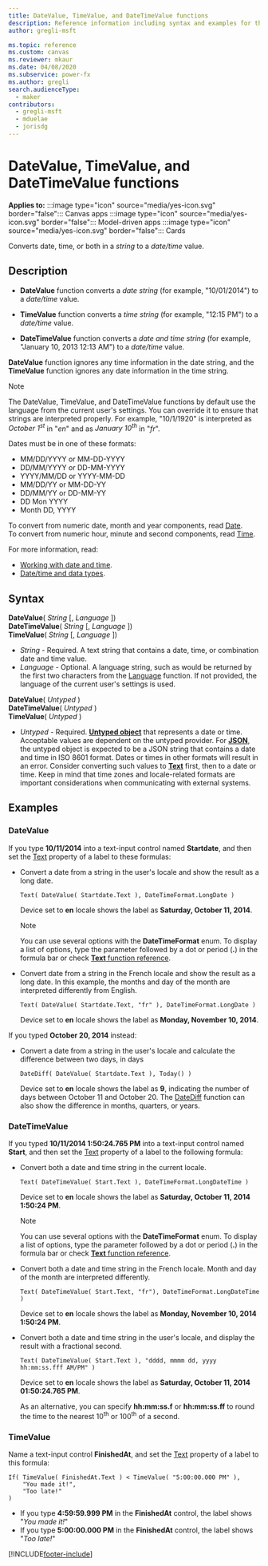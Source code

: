 ```yaml
---
title: DateValue, TimeValue, and DateTimeValue functions
description: Reference information including syntax and examples for the DateValue, TimeValue, and DateTimeValue functions.
author: gregli-msft

ms.topic: reference
ms.custom: canvas
ms.reviewer: mkaur
ms.date: 04/08/2020
ms.subservice: power-fx
ms.author: gregli
search.audienceType:
  - maker
contributors:
  - gregli-msft
  - mduelae
  - jorisdg
---
```


# DateValue, TimeValue, and DateTimeValue functions

**Applies to:** :::image type="icon" source="media/yes-icon.svg" border="false"::: Canvas apps :::image type="icon" source="media/yes-icon.svg" border="false"::: Model-driven apps :::image type="icon" source="media/yes-icon.svg" border="false"::: Cards

Converts date, time, or both in a _string_ to a _date/time_ value.

## Description

- **DateValue** function converts a _date string_ (for example, "10/01/2014") to a _date/time_ value.

- **TimeValue** function converts a _time string_ (for example, "12:15 PM") to a _date/time_ value.

- **DateTimeValue** function converts a _date and time string_ (for example, "January 10, 2013 12:13 AM") to a _date/time_ value.

**DateValue** function ignores any time information in the date string, and the **TimeValue** function ignores any date information in the time string.

> [!NOTE]
> The DateValue, TimeValue, and DateTimeValue functions by default use the language from the current user's settings. You can override it to ensure that strings are interpreted properly. For example, "10/1/1920" is interpreted as _October 1<sup>st</sup>_ in "_en_" and as _January 10<sup>th</sup>_ in "_fr_".

Dates must be in one of these formats:

- MM/DD/YYYY or MM-DD-YYYY
- DD/MM/YYYY or DD-MM-YYYY
- YYYY/MM/DD or YYYY-MM-DD
- MM/DD/YY or MM-DD-YY
- DD/MM/YY or DD-MM-YY
- DD Mon YYYY
- Month DD, YYYY

To convert from numeric date, month and year components, read [Date](function-date-time.md). <br>
To convert from numeric hour, minute and second components, read [Time](function-date-time.md).

For more information, read:

- [Working with date and time](/power-apps/maker/canvas-apps/show-text-dates-times).
- [Date/time and data types](../data-types.md#date-time-and-datetime).

## Syntax

**DateValue**( _String_ [, *Language* ])<br>
**DateTimeValue**( _String_ [, *Language* ])<br>
**TimeValue**( _String_ [, *Language* ])

- _String_ - Required. A text string that contains a date, time, or combination date and time value.
- _Language_ - Optional. A language string, such as would be returned by the first two characters from the [Language](function-language.md) function. If not provided, the language of the current user's settings is used.

**DateValue**( _Untyped_ )<br>
**DateTimeValue**( _Untyped_ )<br>
**TimeValue**( _Untyped_ )

- _Untyped_ - Required. [**Untyped object**](../untyped-object.md) that represents a date or time. Acceptable values are dependent on the untyped provider.  For [**JSON**](function-parsejson.md), the untyped object is expected to be a JSON string that contains a date and time in ISO 8601 format. Dates or times in other formats will result in an error. Consider converting such values to [**Text**](function-text.md) first, then to a date or time. Keep in mind that time zones and locale-related formats are important considerations when communicating with external systems.

## Examples

### DateValue

If you type **10/11/2014** into a text-input control named **Startdate**, and then set the [Text](/power-apps/maker/canvas-apps/controls/properties-core) property of a label to these formulas:

- Convert a date from a string in the user's locale and show the result as a long date.

  ```powerapps-dot
  Text( DateValue( Startdate.Text ), DateTimeFormat.LongDate )
  ```

  Device set to **en** locale shows the label as **Saturday, October 11, 2014**.

  > [!NOTE]
  > You can use several options with the **DateTimeFormat** enum. To display a list of options, type the parameter followed by a dot or period (**.**) in the formula bar or check [**Text** function reference](function-text.md).

- Convert date from a string in the French locale and show the result as a long date. In this example, the months and day of the month are interpreted differently from English.

  ```powerapps-dot
  Text( DateValue( Startdate.Text, "fr" ), DateTimeFormat.LongDate )
  ```

  Device set to **en** locale shows the label as **Monday, November 10, 2014**.

If you typed **October 20, 2014** instead:

- Convert a date from a string in the user's locale and calculate the difference between two days, in days

  ```powerapps-dot
  DateDiff( DateValue( Startdate.Text ), Today() )
  ```

  Device set to **en** locale shows the label as **9**, indicating the number of days between October 11 and October 20. The [DateDiff](function-dateadd-datediff.md) function can also show the difference in months, quarters, or years.

### DateTimeValue

If you typed **10/11/2014 1:50:24.765 PM** into a text-input control named **Start**, and then set the [Text](/power-apps/maker/canvas-apps/controls/properties-core) property of a label to the following formula:

- Convert both a date and time string in the current locale.

  ```powerapps-dot
  Text( DateTimeValue( Start.Text ), DateTimeFormat.LongDateTime )
  ```

  Device set to **en** locale shows the label as **Saturday, October 11, 2014 1:50:24 PM**.

  > [!NOTE]
  > You can use several options with the **DateTimeFormat** enum. To display a list of options, type the parameter followed by a dot or period (**.**) in the formula bar or check [**Text** function reference](function-text.md).

- Convert both a date and time string in the French locale. Month and day of the month are interpreted differently.

  ```powerapps-dot
  Text( DateTimeValue( Start.Text, "fr"), DateTimeFormat.LongDateTime )
  ```

  Device set to **en** locale shows the label as **Monday, November 10, 2014 1:50:24 PM**.

- Convert both a date and time string in the user's locale, and display the result with a fractional second.

  ```powerapps-dot
  Text( DateTimeValue( Start.Text ), "dddd, mmmm dd, yyyy hh:mm:ss.fff AM/PM" )
  ```

  Device set to **en** locale shows the label as **Saturday, October 11, 2014 01:50:24.765 PM**.

  As an alternative, you can specify **hh:mm:ss.f** or **hh:mm:ss.ff** to round the time to the nearest 10<sup>th</sup> or 100<sup>th</sup> of a second.

### TimeValue

Name a text-input control **FinishedAt**, and set the [Text](/power-apps/maker/canvas-apps/controls/properties-core) property of a label to this formula:

```powerapps-dot
If( TimeValue( FinishedAt.Text ) < TimeValue( "5:00:00.000 PM" ),
    "You made it!",
    "Too late!"
)
```

- If you type **4:59:59.999 PM** in the **FinishedAt** control, the label shows "_You made it!_"
- If you type **5:00:00.000 PM** in the **FinishedAt** control, the label shows "_Too late!_"

[!INCLUDE[footer-include](../../includes/footer-banner.md)]
